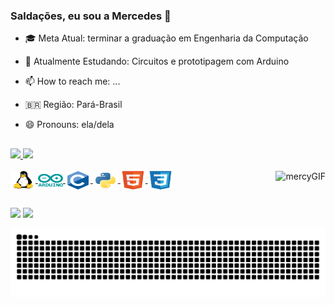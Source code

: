 ### Saldações, eu sou a Mercedes 🖖

- 🎓 Meta Atual: terminar a graduação em Engenharia da Computação
- 🧐 Atualmente Estudando: Circuitos e prototipagem com Arduino
- 📫 How to reach me: ...
- 🇧🇷 Região: Pará-Brasil 
- 😄 Pronouns: ela/dela

  ##
  
<div>
  <a href="https://github.com/mercedesDiniz">
  <img height="180em" src="https://github-readme-stats.vercel.app/api?username=mercedesDiniz&show_icons=true&theme=dracula&include_all_commits=true&count_private=true"/>
  <img height="180em" src="https://github-readme-stats.vercel.app/api/top-langs/?username=mercedesDiniz&layout=compact&langs_count=7&theme=dracula"/>
</div>
<div style="display: inline_block"><br>

  <img align="center" alt="mercy-linux" height="30" width="40" src="https://github.com/devicons/devicon/blob/master/icons/linux/linux-original.svg">
  <img align="center" alt="mercy-arduino" height="30" width="40" src="https://github.com/devicons/devicon/blob/master/icons/arduino/arduino-original-wordmark.svg">
   <img align="center" alt="mercy-c" height="30" width="40" src="https://github.com/devicons/devicon/blob/master/icons/c/c-original.svg">
  <img align="center" alt="mercy-Python" height="30" width="40" src="https://raw.githubusercontent.com/devicons/devicon/master/icons/python/python-original.svg">
  <img align="center" alt="mercy-HTML" height="30" width="40" src="https://raw.githubusercontent.com/devicons/devicon/master/icons/html5/html5-original.svg">
  <img align="center" alt="mercy-CSS" height="30" width="40" src="https://raw.githubusercontent.com/devicons/devicon/master/icons/css3/css3-original.svg">
  <img align="right" alt="mercyGIF" src="https://media.giphy.com/media/BUw8GTuBlkdFFCPjd9/giphy.gif">
</div>
  
 ##
  
 <div> 
  <a href = "mercy.diniz82@gmail.com"><img src="https://img.shields.io/badge/Gmail-D14836?style=for-the-badge&logo=gmail&logoColor=white" target="_blank"></a>
  <a href = "mercedes.diniz@itec.ufpa.br"><img src="https://img.shields.io/badge/-Gmail-%23333?style=for-the-badge&logo=gmail&logoColor=white" target="_blank"></a>

 
  ![Snake animation](https://github.com/mercedesDiniz/mercedesDiniz/blob/output/github-contribution-grid-snake.svg)
 
</div>
